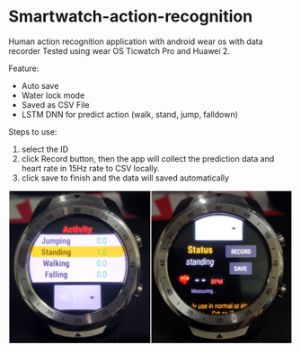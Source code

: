 # Smartwatch-action-recognition
Human action recognition application with android wear os with data recorder
Tested using wear OS Ticwatch Pro and Huawei 2.

Feature:
- Auto save 
- Water lock mode
- Saved as CSV File
- LSTM DNN for predict action (walk, stand, jump, falldown)

Steps to use:
1. select the ID
2. click Record button, then the app will collect the prediction data and heart rate in 15Hz rate to CSV locally.
3. click save to finish and the data will saved automatically
<p align="center">
<img src="https://github.com/farhantandia/Smartwatch-action-recognition/blob/master/ss/sw-app.png"/>

</p>

